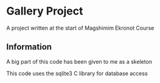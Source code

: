 # Gallery Project
A project written at the start of Magshimim Ekronot Course
## Information
A big part of this code has been given to me as a skeleton

This code uses the sqlite3 C library for database access
